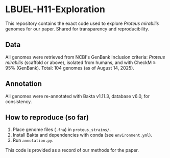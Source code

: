 
# LBUEL-H11-Exploration
This repository contains the exact code used to explore _Proteus mirabilis_ genomes for our paper. Shared for transparency and reproducibility.

## Data
All genomes were retrieved from NCBI's GenBank
Inclusion criteria: _Proteus mirabilis_ (scaffold or above), isolated from humans, and with CheckM ≥ 95% (GenBank). Total: 104 genomes (as of August 14, 2025).

## Annotation
All genomes were re-annotated with Bakta v1.11.3, database v6.0, for consistency.

## How to reproduce (so far)
1. Place genome files (`.fna`) in `proteus_strains/`.
2. Install Bakta and dependencies with conda (see `environment.yml`).
3. Run `annotation.py`.

This code is provided as a record of our methods for the paper.
